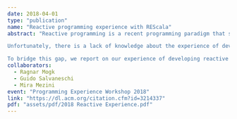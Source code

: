 ```yaml
---
date: 2018-04-01
type: "publication"
name: "Reactive programming experience with REScala"
abstract: "Reactive programming is a recent programming paradigm that specifically targets reactive applications. Over the years, a number of reactive languages have been proposed, with different combinations of features, and various target domains.

Unfortunately, there is a lack of knowledge about the experience of developing software applications with reactive languages. As a result, a number of design choices in reactive programming languages remain disconnected from experience and the applicability of reactive programming to various domains remains unclear.

To bridge this gap, we report on our experience of developing reactive applications as well as teaching reactive programming in REScala, which we collected over several years of research and practice."
collaborators:
  - Ragnar Mogk
  - Guido Salvaneschi
  - Mira Mezini
event: "Programming Experience Workshop 2018"
link: "https://dl.acm.org/citation.cfm?id=3214337"
pdf: "assets/pdf/2018 Reactive Experience.pdf"
---
```

